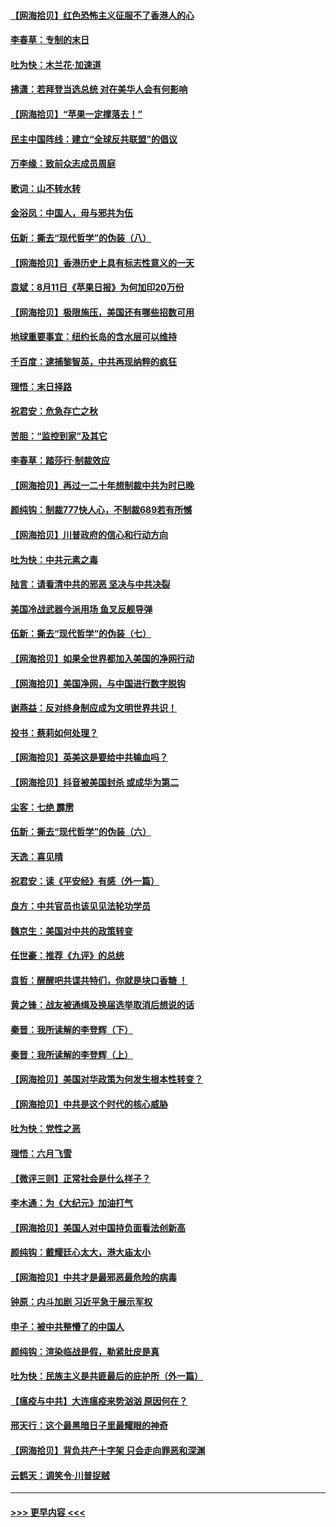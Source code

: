 #### [【网海拾贝】红色恐怖主义征服不了香港人的心](../pages/nsc993/n12329296.md?t=08141802) 
#### [李春草：专制的末日](../pages/nsc993/n12329079.md?t=08141802) 
#### [吐为快：木兰花‧加速道](../pages/nsc993/n12327366.md?t=08141802) 
#### [拂潇：若拜登当选总统 对在美华人会有何影响](../pages/nsc993/n12295996.md?t=08141802) 
#### [【网海拾贝】“苹果一定撑落去！”](../pages/nsc993/n12326784.md?t=08141802) 
#### [民主中国阵线：建立“全球反共联盟”的倡议](../pages/nsc993/n12324177.md?t=08141802) 
#### [万李缘：致前众志成员周庭](../pages/nsc993/n12324635.md?t=08141802) 
#### [歌词：山不转水转](../pages/nsc993/n12324599.md?t=08141802) 
#### [金浴凤：中国人，毋与邪共为伍](../pages/nsc993/n12324257.md?t=08141802) 
#### [伍新：撕去“现代哲学”的伪装（八）](../pages/nsc993/n12324188.md?t=08141802) 
#### [【网海拾贝】香港历史上具有标志性意义的一天](../pages/nsc993/n12324021.md?t=08141802) 
#### [袁斌：8月11日《苹果日报》为何加印20万份](../pages/nsc993/n12323955.md?t=08141802) 
#### [【网海拾贝】极限施压，美国还有哪些招数可用](../pages/nsc993/n12322512.md?t=08141802) 
#### [地球重要事宜：纽约长岛的含水层可以维持](../pages/nsc993/n12321844.md?t=08141802) 
#### [千百度：逮捕黎智英，中共再现纳粹的疯狂](../pages/nsc993/n12321777.md?t=08141802) 
#### [理悟：末日择路](../pages/nsc993/n12320812.md?t=08141802) 
#### [祝君安：危急存亡之秋](../pages/nsc993/n12320795.md?t=08141802) 
#### [苦胆：“监控到家”及其它](../pages/nsc993/n12320751.md?t=08141802) 
#### [李春草：踏莎行·制裁效应](../pages/nsc993/n12318290.md?t=08141802) 
#### [【网海拾贝】再过一二十年想制裁中共为时已晚](../pages/nsc993/n12318195.md?t=08141802) 
#### [颜纯钩：制裁777快人心，不制裁689若有所憾](../pages/nsc993/n12316912.md?t=08141802) 
#### [【网海拾贝】川普政府的信心和行动方向](../pages/nsc993/n12316673.md?t=08141802) 
#### [吐为快：中共元素之毒](../pages/nsc993/n12316547.md?t=08141802) 
#### [陆言：请看清中共的邪恶 坚决与中共决裂](../pages/nsc993/n12315784.md?t=08141802) 
#### [美国冷战武器今派用场 鱼叉反舰导弹](../pages/nsc993/n12316258.md?t=08141802) 
#### [伍新：撕去“现代哲学”的伪装（七）](../pages/nsc993/n12315846.md?t=08141802) 
#### [【网海拾贝】如果全世界都加入美国的净网行动](../pages/nsc993/n12315588.md?t=08141802) 
#### [【网海拾贝】美国净网，与中国进行数字脱钩](../pages/nsc993/n12312813.md?t=08141802) 
#### [谢燕益：反对终身制应成为文明世界共识！](../pages/nsc993/n12310465.md?t=08141802) 
#### [投书：蔡莉如何处理？](../pages/nsc993/n12310224.md?t=08141802) 
#### [【网海拾贝】英美这是要给中共输血吗？](../pages/nsc993/n12307646.md?t=08141802) 
#### [【网海拾贝】抖音被美国封杀 或成华为第二](../pages/nsc993/n12305277.md?t=08141802) 
#### [尘客：七绝 霹雳](../pages/nsc993/n12304053.md?t=08141802) 
#### [伍新：撕去“现代哲学”的伪装（六）](../pages/nsc993/n12303243.md?t=08141802) 
#### [天逸：喜见晴](../pages/nsc993/n12303226.md?t=08141802) 
#### [祝君安：读《平安经》有感（外一篇）](../pages/nsc993/n12303170.md?t=08141802) 
#### [良方：中共官员也该见见法轮功学员](../pages/nsc993/n12302985.md?t=08141802) 
#### [魏京生：美国对中共的政策转变](../pages/nsc993/n12302929.md?t=08141802) 
#### [任世豪：推荐《九评》的总统](../pages/nsc993/n12302838.md?t=08141802) 
#### [袁哲：醒醒吧共谍共特们，你就是块口香糖 ！](../pages/nsc993/n12302678.md?t=08141802) 
#### [黄之锋：战友被通缉及换届选举取消后想说的话](../pages/nsc993/n12302681.md?t=08141802) 
#### [秦晋：我所读解的李登辉（下）](../pages/nsc993/n12302171.md?t=08141802) 
#### [秦晋：我所读解的李登辉（上）](../pages/nsc993/n12301979.md?t=08141802) 
#### [【网海拾贝】美国对华政策为何发生根本性转变？](../pages/nsc993/n12302091.md?t=08141802) 
#### [【网海拾贝】中共是这个时代的核心威胁](../pages/nsc993/n12300541.md?t=08141802) 
#### [吐为快：党性之恶](../pages/nsc993/n12300263.md?t=08141802) 
#### [理悟：六月飞雪](../pages/nsc993/n12300243.md?t=08141802) 
#### [【微评三则】正常社会是什么样子？](../pages/nsc993/n12300228.md?t=08141802) 
#### [李木通：为《大纪元》加油打气](../pages/nsc993/n12280363.md?t=08141802) 
#### [【网海拾贝】美国人对中国持负面看法创新高](../pages/nsc993/n12298720.md?t=08141802) 
#### [颜纯钩：戴耀廷心太大，港大庙太小](../pages/nsc993/n12297682.md?t=08141802) 
#### [【网海拾贝】中共才是最邪恶最危险的病毒](../pages/nsc993/n12296470.md?t=08141802) 
#### [钟原：内斗加剧 习近平急于展示军权](../pages/nsc993/n12292544.md?t=08141802) 
#### [申子：被中共整懵了的中国人](../pages/nsc993/n12291389.md?t=08141802) 
#### [颜纯钩：渲染临战是假，勒紧肚皮是真](../pages/nsc993/n12290945.md?t=08141802) 
#### [吐为快：民族主义是共匪最后的庇护所（外一篇）](../pages/nsc993/n12290887.md?t=08141802) 
#### [【瘟疫与中共】大连瘟疫来势汹汹 原因何在？](../pages/nsc993/n12287474.md?t=08141802) 
#### [邢天行：这个最黑暗日子里最耀眼的神奇](../pages/nsc993/n12289882.md?t=08141802) 
#### [【网海拾贝】背负共产十字架 只会走向罪恶和深渊](../pages/nsc993/n12288290.md?t=08141802) 
#### [云鹤天：调笑令·川普捉贼](../pages/nsc993/n12285672.md?t=08141802) 

----
#### [ >>> 更早内容 <<< ](../indexes/nsc993-earlier.md)
